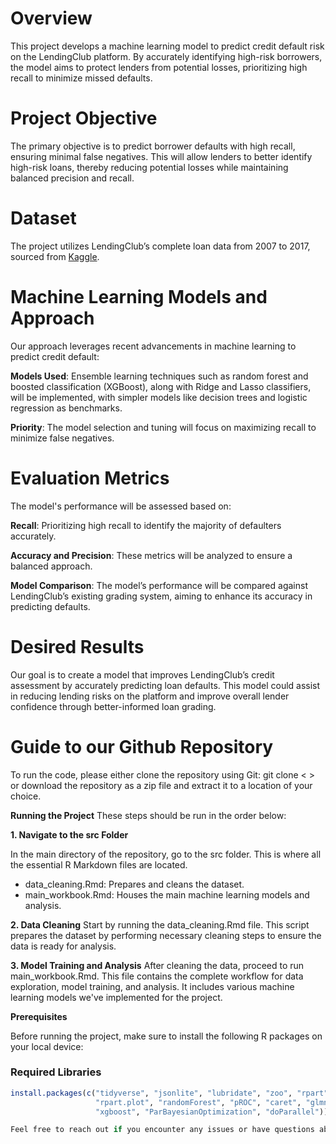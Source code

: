 # Overview

This project develops a machine learning model to predict credit default risk on the LendingClub platform. By accurately identifying high-risk borrowers, the model aims to protect lenders from potential losses, prioritizing high recall to minimize missed defaults.

# Project Objective

The primary objective is to predict borrower defaults with high recall, ensuring minimal false negatives. This will allow lenders to better identify high-risk loans, thereby reducing potential losses while maintaining balanced precision and recall.

# Dataset

The project utilizes LendingClub’s complete loan data from 2007 to 2017, sourced from [Kaggle](https://www.kaggle.com/datasets/husainsb/lendingclub-issued-loans/data).


# Machine Learning Models and Approach

Our approach leverages recent advancements in machine learning to predict credit default:

**Models Used**: Ensemble learning techniques such as random forest and boosted classification (XGBoost), along with Ridge and Lasso classifiers, will be implemented, with simpler models like decision trees and logistic regression as benchmarks.


**Priority**: The model selection and tuning will focus on maximizing recall to minimize false negatives.

# Evaluation Metrics

The model's performance will be assessed based on:

**Recall**: Prioritizing high recall to identify the majority of defaulters accurately.


**Accuracy and Precision**: These metrics will be analyzed to ensure a balanced approach.


**Model Comparison**: The model’s performance will be compared against LendingClub’s existing grading system, aiming to enhance its accuracy in predicting defaults.


# Desired Results 
Our goal is to create a model that improves LendingClub’s credit assessment by accurately predicting loan defaults. This model could assist in reducing lending risks on the platform and improve overall lender confidence through better-informed loan grading.



# Guide to our Github Repository 


To run the code, please either clone the repository using Git: git clone <    >
or download the repository as a zip file and extract it to a location of your choice.

**Running the Project**
These steps should be run in the order below: 


**1. Navigate to the src Folder**

In the main directory of the repository, go to the src folder. This is where all the essential R Markdown files are located.
- data_cleaning.Rmd: Prepares and cleans the dataset.
- main_workbook.Rmd: Houses the main machine learning models and analysis.

**2. Data Cleaning**
Start by running the data_cleaning.Rmd file. This script prepares the dataset by performing necessary cleaning steps to ensure the data is ready for analysis.

**3. Model Training and Analysis**
After cleaning the data, proceed to run main_workbook.Rmd. This file contains the complete workflow for data exploration, model training, and analysis. It includes various machine learning models we've implemented for the project.

**Prerequisites**

Before running the project, make sure to install the following R packages on your local device:

### Required Libraries
```r
install.packages(c("tidyverse", "jsonlite", "lubridate", "zoo", "rpart", 
                   "rpart.plot", "randomForest", "pROC", "caret", "glmnet", 
                   "xgboost", "ParBayesianOptimization", "doParallel"))

Feel free to reach out if you encounter any issues or have questions about the setup!













